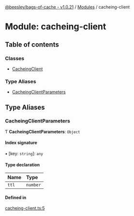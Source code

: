 [@beesley/bags-of-cache - v1.0.21](../README.md) / [Modules](../modules.md) / cacheing-client

# Module: cacheing-client

## Table of contents

### Classes

- [CacheingClient](../classes/cacheing_client.CacheingClient.md)

### Type Aliases

- [CacheingClientParameters](cacheing_client.md#cacheingclientparameters)

## Type Aliases

### CacheingClientParameters

Ƭ **CacheingClientParameters**: `Object`

#### Index signature

▪ [key: `string`]: `any`

#### Type declaration

| Name | Type |
| :------ | :------ |
| `ttl` | `number` |

#### Defined in

[cacheing-client.ts:5](https://github.com/bbeesley/bags-of-cache/blob/main/src/cacheing-client.ts#L5)
